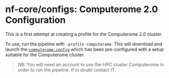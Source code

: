 # nf-core/configs: Computerome 2.0 Configuration

This is a first attempt at creating a profile for the Computerome 2.0 cluster.

To use, run the pipeline with `-profile computerome`. This will download and launch the [`computerome.config`](../conf/computerome.config) which has been pre-configured with a setup suitable for the Computerome cluster.

>NB: You will need an account to use the HPC cluster Computerome in order to run the pipeline. If in doubt contact IT.
